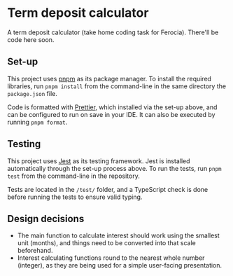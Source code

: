 # Term deposit calculator

A term deposit calculator (take home coding task for Ferocia). There'll be code here soon.

## Set-up

This project uses [pnpm](https://pnpm.io) as its package manager.
To install the required libraries, run `pnpm install` from the command-line in the same directory the `package.json` file.

Code is formatted with [Prettier](https://prettier.io/), which installed via the set-up above, and can be configured to run on save in your IDE.
It can also be executed by running `pnpm format`.

## Testing

This project uses [Jest](https://jestjs.io) as its testing framework.
Jest is installed automatically through the set-up process above.
To run the tests, run `pnpm test` from the command-line in the repository.

Tests are located in the `/test/` folder, and a TypeScript check is done before running the tests to ensure valid typing.

## Design decisions

- The main function to calculate interest should work using the smallest unit (months), and things need to be converted into that scale beforehand.
- Interest calculating functions round to the nearest whole number (integer), as they are being used for a simple user-facing presentation.
